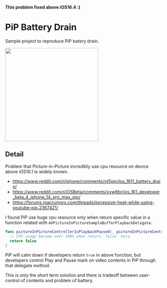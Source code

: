 **This problem fixed above iOS16.4 :)**

# PiP Battery Drain

Sample project to reproduce PiP batery drain.

<kbd><img src="https://user-images.githubusercontent.com/5572875/216527470-ac58e411-585a-463f-aec3-4771e03698fe.gif" width="300"></kbd>

## Detail

Problem that Picture-in-Picture incredibly use cpu resource on device above iOS16.1 is widely known.

- https://www.reddit.com/r/iphone/comments/yt5jgn/ios_1611_battery_drain/
- https://www.reddit.com/r/iOSBeta/comments/xvw6br/ios_161_developer_beta_4_iphone_14_pro_max_pip/
- https://forums.macrumors.com/threads/excessive-heat-while-using-youtube-pip.2367421/

I found PiP use huge cpu resource only when return specific value in a function related with `AVPictureInPictureSampleBufferPlaybackDelegate`.

```swift
func pictureInPictureControllerIsPlaybackPaused(_ pictureInPictureController: AVPictureInPictureController) -> Bool {
  // CPU usage become over 100% when return `false` here.
  return false
}
```

PiP will calm down if developers return `true` in above function, but developers control Play and Pause mark on video contents in PiP through that delegate method.

This is only the short term solution and there is tradeoff between user-control of contents and problem of battery.

